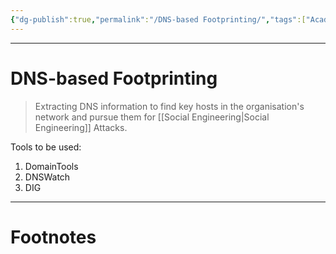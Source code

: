 ```yaml
---
{"dg-publish":true,"permalink":"/DNS-based Footprinting/","tags":["Academics","CyberSec","EthHack"]}
---
```



---
# DNS-based Footprinting
> Extracting DNS information to find key hosts in the organisation's network and pursue them for [[Social Engineering\|Social Engineering]] Attacks.

Tools to be used:
1. DomainTools
2. DNSWatch
3. DIG



---
# Footnotes